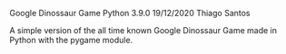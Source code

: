 Google Dinossaur Game
Python 3.9.0
19/12/2020
Thiago Santos

A simple version of the all time known Google Dinossaur Game made in Python with the pygame module.
